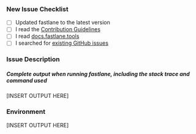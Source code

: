 <!-- Thanks for helping _fastlane_! Before you submit your issue, please make sure to check the following boxes by putting an x in the [ ] (do: [x], don't: [x ], [ x], [✔️]) -->

### New Issue Checklist

- [ ] Updated fastlane to the latest version
- [ ] I read the [Contribution Guidelines](https://github.com/fastlane/fastlane/blob/master/CONTRIBUTING.md)
- [ ] I read [docs.fastlane.tools](https://docs.fastlane.tools)
- [ ] I searched for [existing GitHub issues](https://github.com/fastlane/fastlane/issues)

### Issue Description

##### Complete output when running fastlane, including the stack trace and command used
<!-- You can use: `--capture_output` as the last commandline argument to get that collected for you -->

[INSERT OUTPUT HERE]

### Environment

<!-- Please run `fastlane env` and copy the output below. This will help us help you :+1:
If you used `--capture_output` option, please remove this block as it is already included there. -->

[INSERT OUTPUT HERE]
